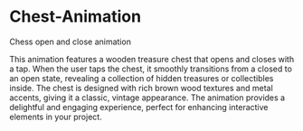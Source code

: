 # Chest-Animation
Chess open and close animation

This animation features a wooden treasure chest that opens and closes with a tap. When the user taps the chest, it smoothly transitions from a closed to an open state, revealing a collection of hidden treasures or collectibles inside. The chest is designed with rich brown wood textures and metal accents, giving it a classic, vintage appearance. The animation provides a delightful and engaging experience, perfect for enhancing interactive elements in your project.
